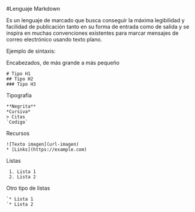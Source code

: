 #Lenguaje Markdown

Es un lenguaje de marcado que busca conseguir la máxima legibilidad y facilidad de publicación tanto en su forma de entrada como de salida y se inspira en muchas convenciones existentes para marcar mensajes de correo electrónico usando texto plano.

Ejemplo de sintaxis: 

Encabezados, de más grande a más pequeño

    # Tipo H1
    ## Tipo H2
    ### Tipo H3

Tipografía

    **Negrita**
    *Cursiva*
    > Citas
    `Codigo`

Recursos

    ![Texto imagen](url-imagen)
    * [Links](https://example.com)

Listas

     1. Lista 1
     2. Lista 2

Otro tipo de listas

    `* Lista 1
    `* Lista 2